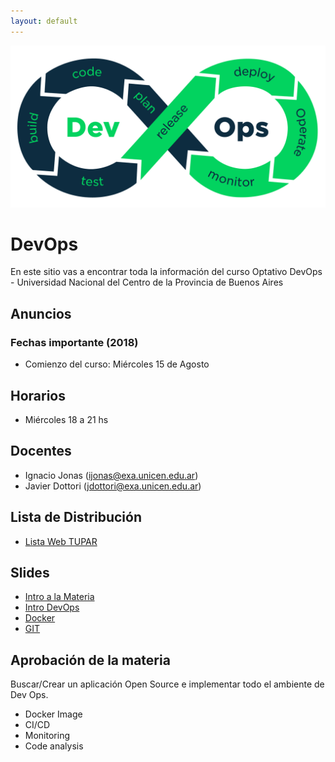 ```yaml
---
layout: default
---
```



![DevOps](assets/img/devops.png)

# DevOps
En este sitio vas a encontrar toda la información del curso Optativo DevOps - Universidad Nacional del Centro de la Provincia de Buenos Aires


## Anuncios
<!-- Este Miercoles 29/05 hay clases de 18 a 21hs. -->

### Fechas importante (2018)
* Comienzo del curso: Miércoles 15 de Agosto

## Horarios
* Miércoles 18 a 21 hs

## Docentes
* Ignacio Jonas (ijonas@exa.unicen.edu.ar)
* Javier Dottori (jdottori@exa.unicen.edu.ar)
<!-- * Alejandro Perez (ajperez@exa.unicen.edu.ar) -->

## Lista de Distribución
* [Lista Web TUPAR](https://groups.google.com/forum/#!forum/web-tupar)

## Slides
* [Intro a la Materia](https://docs.google.com/presentation/d/1cKNHMouFVnLyVN2r84s5ZPp4qrBTmOy6EnGaP0Zcp5Y/edit?usp=sharing)
* [Intro DevOps](https://docs.google.com/presentation/d/1NiAHg6OEWfenwKpXPR4GuF6BSpzooSRygwuvcb5zXNA/edit?usp=sharing)
* [Docker](https://docs.google.com/presentation/d/1Vy6YNAyf0m4TxSnXgDZQ6to3enJ4sABaNypviw_ApI0/edit?usp=sharing)
* [GIT]()

## Aprobación de la materia
Buscar/Crear un aplicación Open Source e implementar todo el ambiente de Dev Ops.
* Docker Image
* CI/CD
* Monitoring
* Code analysis 



